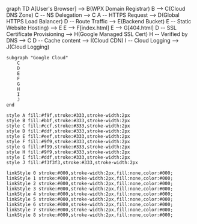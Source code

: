 graph TD
    A[User's Browser] --> B(WPX Domain Registrar)
    B --> C(Cloud DNS Zone)
    C -- NS Delegation --> C
    A -- HTTPS Request --> D(Global HTTPS Load Balancer)
    D -- Route Traffic --> E(Backend Bucket)
    E -- Static Website Hosting) --> E
    E --> F[index.html]
    E --> G[404.html]
    D -- SSL Certificate Provisioning --> H(Google Managed SSL Cert)
    H -- Verified by DNS --> C
    D -- Cache content --> I(Cloud CDN)
    I -- Cloud Logging --> J(Cloud Logging)

    subgraph "Google Cloud"
        C
        D
        E
        F
        G
        H
        I
        J
    end

    style A fill:#f9f,stroke:#333,stroke-width:2px
    style B fill:#bbf,stroke:#333,stroke-width:2px
    style C fill:#ccf,stroke:#333,stroke-width:2px
    style D fill:#ddf,stroke:#333,stroke-width:2px
    style E fill:#eef,stroke:#333,stroke-width:2px
    style F fill:#9f9,stroke:#333,stroke-width:2px
    style G fill:#f99,stroke:#333,stroke-width:2px
    style H fill:#9f9,stroke:#333,stroke-width:2px
    style I fill:#ddf,stroke:#333,stroke-width:2px
    style J fill:#f3f3f3,stroke:#333,stroke-width:2px

    linkStyle 0 stroke:#000,stroke-width:2px,fill:none,color:#000;
    linkStyle 1 stroke:#000,stroke-width:2px,fill:none,color:#000;
    linkStyle 2 stroke:#000,stroke-width:2px,fill:none,color:#000;
    linkStyle 3 stroke:#000,stroke-width:2px,fill:none,color:#000;
    linkStyle 4 stroke:#000,stroke-width:2px,fill:none,color:#000;
    linkStyle 5 stroke:#000,stroke-width:2px,fill:none,color:#000;
    linkStyle 6 stroke:#000,stroke-width:2px,fill:none,color:#000;
    linkStyle 7 stroke:#000,stroke-width:2px,fill:none,color:#000;
    linkStyle 8 stroke:#000,stroke-width:2px,fill:none,color:#000;
